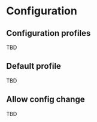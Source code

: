 # Configuration

## Configuration profiles

TBD

## Default profile

TBD

## Allow config change

TBD
